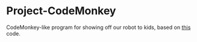 # Project-CodeMonkey 
CodeMonkey-like program for showing off our robot to kids, based on <a href="https://github.com/Spikes-2212-Programming-Guild/Freshman-Presentation-2021">this</a> code.
